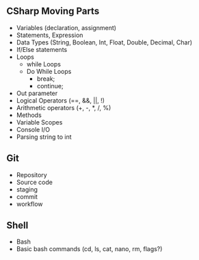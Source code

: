 ## CSharp Moving Parts
- Variables (declaration, assignment)
- Statements, Expression
- Data Types (String, Boolean, Int, Float, Double, Decimal, Char)
- If/Else statements
- Loops
    - while Loops
    - Do While Loops
        - break;
        - continue;
- Out parameter
- Logical Operators (==, &&, ||, !)
- Arithmetic operators (+, -, *, /, %)
- Methods
- Variable Scopes
- Console I/O
- Parsing string to int

## Git
- Repository
- Source code
- staging
- commit
- workflow

## Shell
- Bash
- Basic bash commands (cd, ls, cat, nano, rm, flags?)